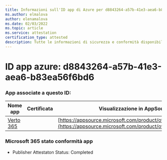 ```yaml
---
title: Informazioni sull'ID app di Azure per d8843264-a57b-41e3-aea6-b83ea56f6bd6
ms.author: elmalova
author: elenamalova
ms.date: 02/03/2022
ms.topic: article
ms.service: attestation
certification_type: attested
description: Tutte le informazioni di sicurezza e conformità disponibili per d8843264-a57b-41e3-aea6-b83ea56f6bd6.
---
```

# <a name="azure-app-id-d8843264-a57b-41e3-aea6-b83ea56f6bd6"></a>ID app azure: d8843264-a57b-41e3-aea6-b83ea56f6bd6


### <a name="apps-associated-with-this-id"></a>App associate a questo ID:
| **Nome app** | **Certificata** | **Visualizzazione in AppSource** |
|--------------|---------------|-----------------------|
| [Verto 365](https://docs.microsoft.com/microsoft-365-app-certification/forward/WA200003230) |  | [https://appsource.microsoft.com/product/office/WA200003230](https://appsource.microsoft.com/product/office/WA200003230) |

### <a name="microsoft-365-app-compliance-status"></a>Microsoft 365 stato conformità app
- Publisher Attestaton Status: Completed
